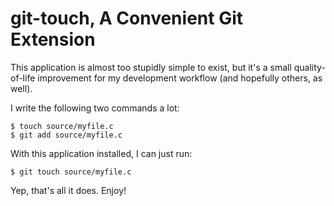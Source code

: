 # git-touch, A Convenient Git Extension

This application is almost too stupidly simple to exist, but it's a small
quality-of-life improvement for my development workflow (and hopefully others,
as well).

I write the following two commands a lot:

```
$ touch source/myfile.c
$ git add source/myfile.c
```

With this application installed, I can just run:

```
$ git touch source/myfile.c
```

Yep, that's all it does. Enjoy!
